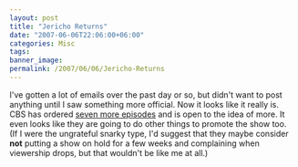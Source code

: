 ```yaml
---
layout: post
title: "Jericho Returns"
date: "2007-06-06T22:06:00+06:00"
categories: Misc 
tags: 
banner_image: 
permalink: /2007/06/06/Jericho-Returns
---
```


I've gotten a lot of emails over the past day or so, but didn't want to post anything until I saw something more official. Now it looks like it really is. CBS has ordered <a href="http://jerichoboard.cbs.com/n/pfx/forum.aspx?tsn=1&nav=messages&webtag=CBSMBJericho&tid=13329">seven more episodes</a> and is open to the idea of more. It even looks like they are going to do other things to promote the show too. (If I were the ungrateful snarky type, I'd suggest that they maybe consider <b>not</b> putting a show on hold for a few weeks and complaining when viewership drops, but that wouldn't be like me at all.)